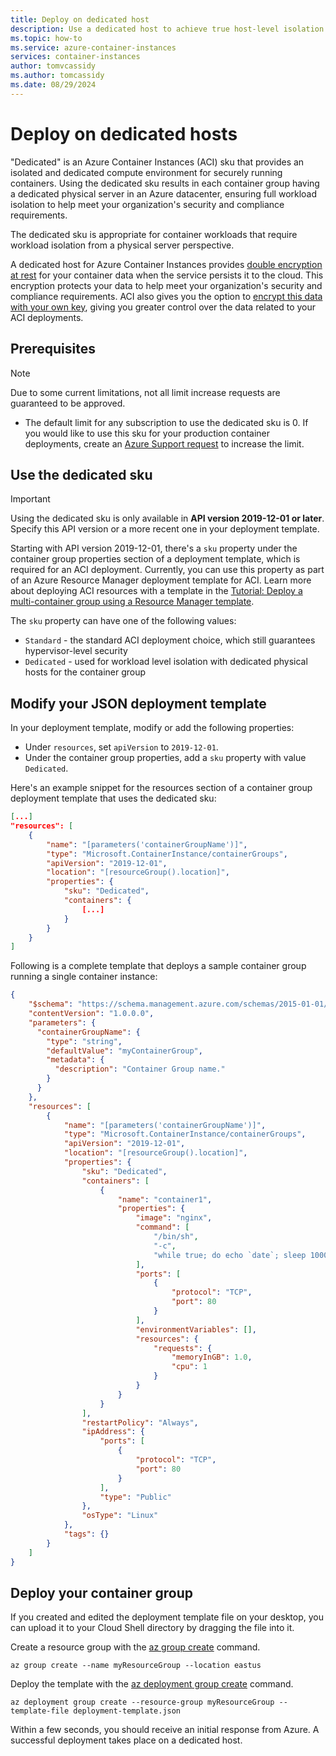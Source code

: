 ```yaml
---
title: Deploy on dedicated host 
description: Use a dedicated host to achieve true host-level isolation for your Azure Container Instances workloads
ms.topic: how-to
ms.service: azure-container-instances
services: container-instances
author: tomvcassidy
ms.author: tomcassidy
ms.date: 08/29/2024
---
```


# Deploy on dedicated hosts

"Dedicated" is an Azure Container Instances (ACI) sku that provides an isolated and dedicated compute environment for securely running containers. Using the dedicated sku results in each container group having a dedicated physical server in an Azure datacenter, ensuring full workload isolation to help meet your organization's security and compliance requirements. 

The dedicated sku is appropriate for container workloads that require workload isolation from a physical server perspective.

A dedicated host for Azure Container Instances provides [double encryption at rest](../virtual-machines/windows/disk-encryption.md#double-encryption-at-rest) for your container data when the service persists it to the cloud. This encryption protects your data to help meet your organization's security and compliance requirements. ACI also gives you the option to [encrypt this data with your own key](container-instances-encrypt-data.md), giving you greater control over the data related to your ACI deployments.

## Prerequisites

> [!NOTE]
> Due to some current limitations, not all limit increase requests are guaranteed to be approved.

* The default limit for any subscription to use the dedicated sku is 0. If you would like to use this sku for your production container deployments, create an [Azure Support request][azure-support] to increase the limit.

## Use the dedicated sku

> [!IMPORTANT]
> Using the dedicated sku is only available in **API version 2019-12-01 or later**. Specify this API version or a more recent one in your deployment template.

Starting with API version 2019-12-01, there's a `sku` property under the container group properties section of a deployment template, which is required for an ACI deployment. Currently, you can use this property as part of an Azure Resource Manager deployment template for ACI. Learn more about deploying ACI resources with a template in the [Tutorial: Deploy a multi-container group using a Resource Manager template](./container-instances-multi-container-group.md). 

The `sku` property can have one of the following values:
* `Standard` - the standard ACI deployment choice, which still guarantees hypervisor-level security 
* `Dedicated` - used for workload level isolation with dedicated physical hosts for the container group

## Modify your JSON deployment template

In your deployment template, modify or add the following properties:
* Under `resources`, set `apiVersion` to `2019-12-01`.
* Under the container group properties, add a `sku` property with value `Dedicated`.

Here's an example snippet for the resources section of a container group deployment template that uses the dedicated sku:

```json
[...]
"resources": [
    {
        "name": "[parameters('containerGroupName')]",
        "type": "Microsoft.ContainerInstance/containerGroups",
        "apiVersion": "2019-12-01",
        "location": "[resourceGroup().location]",    
        "properties": {
            "sku": "Dedicated",
            "containers": {
                [...]
            }
        }
    }
]
```

Following is a complete template that deploys a sample container group running a single container instance:

```json
{
    "$schema": "https://schema.management.azure.com/schemas/2015-01-01/deploymentTemplate.json#",
    "contentVersion": "1.0.0.0",
    "parameters": {
      "containerGroupName": {
        "type": "string",
        "defaultValue": "myContainerGroup",
        "metadata": {
          "description": "Container Group name."
        }
      }
    },
    "resources": [
        {
            "name": "[parameters('containerGroupName')]",
            "type": "Microsoft.ContainerInstance/containerGroups",
            "apiVersion": "2019-12-01",
            "location": "[resourceGroup().location]",
            "properties": {
                "sku": "Dedicated",
                "containers": [
                    {
                        "name": "container1",
                        "properties": {
                            "image": "nginx",
                            "command": [
                                "/bin/sh",
                                "-c",
                                "while true; do echo `date`; sleep 1000000; done"
                            ],
                            "ports": [
                                {
                                    "protocol": "TCP",
                                    "port": 80
                                }
                            ],
                            "environmentVariables": [],
                            "resources": {
                                "requests": {
                                    "memoryInGB": 1.0,
                                    "cpu": 1
                                }
                            }
                        }
                    }
                ],
                "restartPolicy": "Always",
                "ipAddress": {
                    "ports": [
                        {
                            "protocol": "TCP",
                            "port": 80
                        }
                    ],
                    "type": "Public"
                },
                "osType": "Linux"
            },
            "tags": {}
        }
    ]
}
```

## Deploy your container group

If you created and edited the deployment template file on your desktop, you can upload it to your Cloud Shell directory by dragging the file into it. 

Create a resource group with the [az group create][az-group-create] command.

```azurecli-interactive
az group create --name myResourceGroup --location eastus
```

Deploy the template with the [az deployment group create][az-deployment-group-create] command.

```azurecli-interactive
az deployment group create --resource-group myResourceGroup --template-file deployment-template.json
```

Within a few seconds, you should receive an initial response from Azure. A successful deployment takes place on a dedicated host.

<!-- LINKS - Internal -->
[az-group-create]: /cli/azure/group#az-group-create
[az-deployment-group-create]: /cli/azure/deployment/group#az-deployment-group-create

<!-- LINKS - External -->
[azure-support]: https://portal.azure.com/#blade/Microsoft_Azure_Support/HelpAndSupportBlade/newsupportrequest
